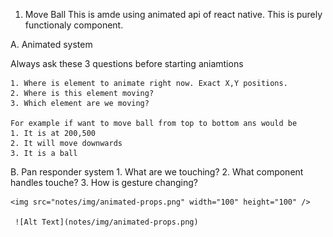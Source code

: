 1. Move Ball 
This is amde using animated api of react native. This is purely functionaly component.




A. Animated system

Always ask these 3 questions before starting aniamtions

    1. Where is element to animate right now. Exact X,Y positions.
    2. Where is this element moving?
    3. Which element are we moving?

    For example if want to move ball from top to bottom ans would be
    1. It is at 200,500
    2. It will move downwards
    3. It is a ball

B. Pan responder system
     1. What are we touching?
     2. What component handles touche?
     3. How is gesture changing?   
     
    <img src="notes/img/animated-props.png" width="100" height="100" /> 
     
     ![Alt Text](notes/img/animated-props.png)

